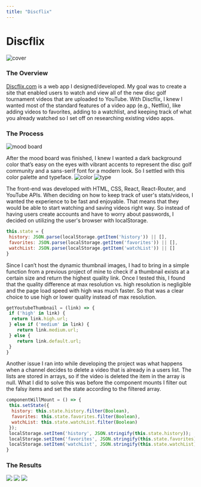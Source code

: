 ```yaml
---
title: "Discflix"
---
```


# Discflix
![cover](https://res.cloudinary.com/dkutta9yu/image/upload/v1523191274/heyimnelson/discflix-project-1.png)
### The Overview

[Discflix.com](https://Discflix.com) is a web app I designed/developed. My goal was to create a site that enabled users to watch and view all    of the new disc golf tournament videos that are uploaded to YouTube. With Discflix, I knew I wanted most of the standard features of a video app (e.g., Netflix), like adding videos to favorites,    adding to a watchlist, and keeping track of what you already watched so I set off on researching existing video apps.

### The Process
![mood board](https://res.cloudinary.com/dkutta9yu/image/upload/v1523191274/heyimnelson/discflix-project-2.jpg)

After the mood board was finished, I knew I wanted a dark background color that’s easy on the eyes with vibrant accents to represent the disc golf community and a sans-serif font for a modern look. So I settled with this color palette and typeface.
<span class="portfolio-img-wrapper-2">
![color](https://res.cloudinary.com/dkutta9yu/image/upload/v1523191271/heyimnelson/discflix-project-3.jpg)
![type](https://res.cloudinary.com/dkutta9yu/image/upload/v1523191272/heyimnelson/discflix-project-4.jpg)
</span>

The front-end was developed with HTML, CSS, React, React-Router, and YouTube APIs. When deciding on how to keep track of user's stats/videos, I wanted the experience to be fast and enjoyable. That means that they would be able to start watching and saving videos right way. So instead of having users create accounts and have to worry about passwords, I decided on utilizing the user's browser with localStorage.

```javascript
this.state = {
 history: JSON.parse(localStorage.getItem('history')) || [],
 favorites: JSON.parse(localStorage.getItem('favorites')) || [],
 watchList: JSON.parse(localStorage.getItem('watchList')) || []
}
```
Since I can’t host the dynamic thumbnail images, I had to bring in a simple function from a previous project of mine to check if a thumbnail exists at a certain size and return the highest quality link. Once I tested this, I found that the quality difference at max resolution vs. high resolution is negligible and the page load speed with high was much faster. So that was a clear choice to use high or lower quality instead of max resolution.

```javascript
getYoutubeThumbnail = (link) => {
 if ('high' in link) {
  return link.high.url;
 } else if ('medium' in link) {
    return link.medium.url;
 } else {
    return link.default.url;
 }
}
```
Another issue I ran into while developing the project was what happens when a channel decides to delete a video that is already in a users list. The lists are stored in arrays, so if the video is deleted the item in the array is null. What I did to solve this was before the component mounts I filter out the falsy items and set the state according to the filtered array.

```javascript
componentWillMount = () => {
 this.setState({
  history: this.state.history.filter(Boolean),
  favorites: this.state.favorites.filter(Boolean),
  watchList: this.state.watchList.filter(Boolean)
 });
 localStorage.setItem('history', JSON.stringify(this.state.history));
 localStorage.setItem('favorites', JSON.stringify(this.state.favorites));
 localStorage.setItem('watchList', JSON.stringify(this.state.watchList));
}
```

### The Results
![](https://res.cloudinary.com/dkutta9yu/image/upload/v1523191272/heyimnelson/discflix-project-5.jpg)
<span class="portfolio-img-wrapper-2">
![](https://res.cloudinary.com/dkutta9yu/image/upload/v1523191273/heyimnelson/discflix-project-6.jpg)
![](https://res.cloudinary.com/dkutta9yu/image/upload/v1523191272/heyimnelson/discflix-project-7.jpg)
</span>